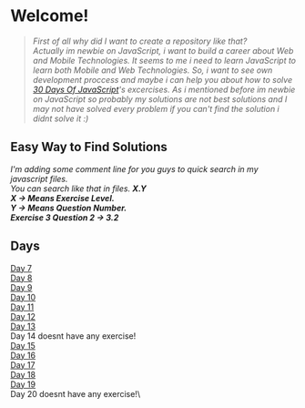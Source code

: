 # Welcome!
>*First of all why did I want to create a repository like that?\
Actually im newbie on JavaScript, i want to build a career about Web and Mobile Technologies. It seems to me i need to learn JavaScript to learn both Mobile and Web Technologies.
So, i want to see own development proccess and maybe i can help you about how to solve  [30 Days Of JavaScript](https://github.com/Asabeneh/30-Days-Of-JavaScript/)'s excercises. As i mentioned before im newbie on JavaScript so probably my solutions are not best solutions and I may not have solved every problem if you can't find the solution i didnt solve it :)*

## Easy Way to Find Solutions 
*I'm adding some comment line for you guys to quick search in my javascript files.\
You can search like that in files. **X.Y**\
**X -> Means Exercise Level.**\
**Y -> Means Question Number.**\
**Exercise 3 Question 2 -> 3.2***

## Days
[Day 7](https://github.com/omurcankaya/30Days-Of-JavaScript-Solutions/tree/main/Day-07/day7.js)\
[Day 8](https://github.com/omurcankaya/30Days-Of-JavaScript-Solutions/blob/main/Day-08/day8.js)\
[Day 9](https://github.com/omurcankaya/30Days-Of-JavaScript-Solutions/blob/main/Day-09/day9.js)\
[Day 10](https://github.com/omurcankaya/30Days-Of-JavaScript-Solutions/blob/main/Day-10/day10.js)\
[Day 11](https://github.com/omurcankaya/30Days-Of-JavaScript-Solutions/blob/main/Day-11/day11.js)\
[Day 12](https://github.com/omurcankaya/30Days-Of-JavaScript-Solutions/blob/main/Day-12/day12.js)\
[Day 13](https://github.com/omurcankaya/30Days-Of-JavaScript-Solutions/blob/main/Day-13/day13.js)\
Day 14 doesnt have any exercise!\
[Day 15](https://github.com/omurcankaya/30Days-Of-JavaScript-Solutions/blob/main/Day-15/day15.js)\
[Day 16](https://github.com/omurcankaya/30Days-Of-JavaScript-Solutions/blob/main/Day-16/day16.js)\
[Day 17](https://github.com/omurcankaya/30Days-Of-JavaScript-Solutions/blob/main/Day-17/day17.js)\
[Day 18](https://github.com/omurcankaya/30Days-Of-JavaScript-Solutions/blob/main/Day-18/day18.js)\
[Day 19](https://github.com/omurcankaya/30Days-Of-JavaScript-Solutions/blob/main/Day-19/day19.js)\
Day 20 doesnt have any exercise!\